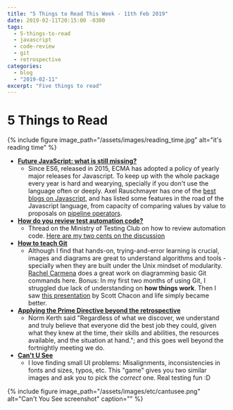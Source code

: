 ```yaml
---
title: "5 Things to Read This Week - 11th Feb 2019"
date: 2019-02-11T20:15:00 -0300
tags:
  - 5-things-to-read
  - javascript 
  - code-review
  - git 
  - retrospective
categories:
  - blog
  - "2019-02-11"
excerpt: "Five things to read"
---
```


# 5 Things to Read

{% include figure image_path="/assets/images/reading_time.jpg" alt="it's reading time" %}

- **[Future JavaScript: what is still missing?](http://2ality.com/2019/01/future-js.html)**
  - Since ES6, released in 2015, ECMA has adopted a policy of yearly major releases for Javascript. To keep up with the whole package every year is hard and wearying, specially if you don't use the language often or deeply. Axel Rauschmayer has one of the [best blogs on Javascript](http://2ality.com/index.html), and has listed some features in the road of the Javascript language, from capacity of comparing values by value to proposals on [pipeline operators](http://2ality.com/2019/01/future-js.html#pipeline-operator).
- **[How do you review test automation code?](https://club.ministryoftesting.com/t/how-do-you-review-test-automation-code/22071)**
  - Thread on the Ministry of Testing Club on how to review automation code. [Here are my two cents on the discussion](https://club.ministryoftesting.com/t/how-do-you-review-test-automation-code/22071/3?u=joaofarias)
- **[How to teach Git](https://rachelcarmena.github.io/2018/12/12/how-to-teach-git.html)**
  - Although I find that hands-on, trying-and-error learning is crucial, images and diagrams are great to understand algorithms and tools - specially when they are built under the Unix mindset of modularity. [Rachel Carmena](https://twitter.com/bberrycarmen) does a great work on diagramming basic Git commands here. Bonus: In my first two months of using Git, I struggled due lack of understanding on **how things work**. Then I saw [this presentation](https://www.youtube.com/watch?v=ZDR433b0HJY) by Scott Chacon and life simply became better.
- **[Applying the Prime Directive beyond the retrospective](https://www.thoughtworks.com/insights/blog/applying-prime-directive-beyond-retrospective)**
  - Norm Kerth said "Regardless of what we discover, we understand and truly believe that everyone did the best job they could, given what they knew at the time, their skills and abilities, the resources available, and the situation at hand."; and this goes well beyond the fortnightly meeting we do.
- **[Can't U See](https://cantunsee.space/)**
  - I love finding small UI problems: Misalignments, inconsistencies in fonts and sizes, typos, etc. This "game" gives you two similar images and ask you to pick the _correct_ one. Real testing fun :D

{% include figure image_path="/assets/images/etc/cantusee.png" alt="Can't You See screenshot" caption="" %}
